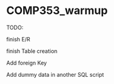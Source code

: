 # COMP353_warmup

TODO:

finish E/R 

finish Table creation

Add foreign Key

Add dummy data in another SQL script

